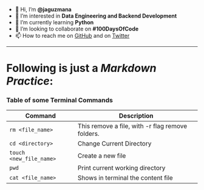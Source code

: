 - 👋 Hi, I’m **@jaguzmana**
- 👀 I’m interested in **Data Engineering and Backend Development**
- 🌱 I’m currently learning **Python**
- 💞️ I’m looking to collaborate on **#100DaysOfCode**
- 📫 How to reach me on [GitHub](https://github.com/jaguzmana/) and on [Twitter](https://twitter.com/jaguzmana_/)

---
# Following is just a *Markdown Practice*:
### Table of some **Terminal Commands**
| **Command** | **Description** |
|---------|-------------|
| `rm <file_name>`| This remove a file, with -r flag remove folders. |
| `cd <directory>` | Change Current Directory |
|`touch <new_file_name>`| Create a new file |
|`pwd`| Print current working directory |
|`cat <file_name>`| Shows in terminal the content file |

<!---
jaguzmana/jaguzmana is a ✨ special ✨ repository because its `README.md` (this file) appears on your GitHub profile.
You can click the Preview link to take a look at your changes.
--->
